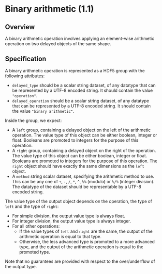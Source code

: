 

# Binary arithmetic (1.1)

## Overview

A binary arithmetic operation involves applying an element-wise arithmetic operation on two delayed objects of the same shape.

## Specification

A binary arithmetic operation is represented as a HDF5 group with the following attributes:

- `delayed_type` should be a scalar string dataset, of any datatype that can be represented by a UTF-8 encoded string.
  It should contain the value `"operation"`.
- `delayed_operation` should be a scalar string dataset, of any datatype that can be represented by a UTF-8 encoded string.
  It should contain the value `"binary arithmetic"`.

Inside the group, we expect:

- A `left` group, containing a delayed object on the left of the arithmetic operation.
  The value type of this object can be either boolean, integer or float.
  Booleans are promoted to integers for the purpose of this operation.
- A `right` group, containing a delayed object on the right of the operation.
  The value type of this object can be either boolean, integer or float.
  Booleans are promoted to integers for the purpose of this operation.
  The `right` object should have exactly the same dimensions as the `left` object.
- A `method` string scalar dataset, specifying the arithmetic method to use.
  This can be any one of `+`, `-`, `/`, `*`, `^`, `%%` (modulo) or `%/%` (integer division).
  The datatype of the dataset should be representable by a UTF-8 encoded string.

The value type of the output object depends on the operation, the type of `left` and the type of `right`:

- For simple division, the output value type is always float.
- For integer division, the output value type is always integer.
- For all other operations:
  - If the value types of `left` and `right` are the same, the output of the arithmetic operation is equal to that type.
  - Otherwise, the less advanced type is promoted to a more advanced type, and the output of the arithmetic operation is equal to the promoted type.

Note that no guarantees are provided with respect to the over/underflow of the output type.
